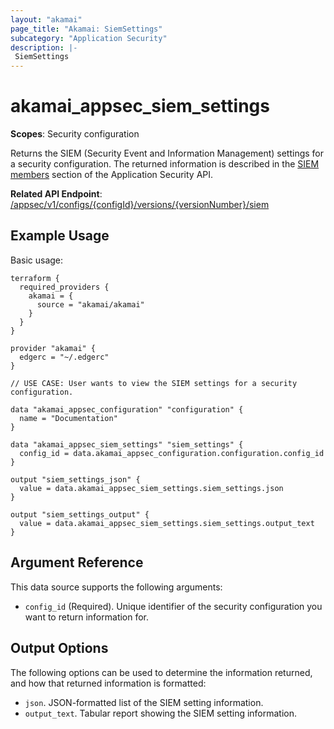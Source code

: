 ```yaml
---
layout: "akamai"
page_title: "Akamai: SiemSettings"
subcategory: "Application Security"
description: |-
 SiemSettings
---
```


# akamai_appsec_siem_settings

**Scopes**: Security configuration

Returns the SIEM (Security Event and Information Management) settings for a security configuration. The returned information is described in the [SIEM members](https://developer.akamai.com/api/cloud_security/application_security/v1.html#d8470aff) section of the Application Security API.

**Related API Endpoint**: [/appsec/v1/configs/{configId}/versions/{versionNumber}/siem](https://techdocs.akamai.com/application-security/reference/get-siem)

## Example Usage

Basic usage:

```
terraform {
  required_providers {
    akamai = {
      source = "akamai/akamai"
    }
  }
}

provider "akamai" {
  edgerc = "~/.edgerc"
}

// USE CASE: User wants to view the SIEM settings for a security configuration.

data "akamai_appsec_configuration" "configuration" {
  name = "Documentation"
}

data "akamai_appsec_siem_settings" "siem_settings" {
  config_id = data.akamai_appsec_configuration.configuration.config_id
}

output "siem_settings_json" {
  value = data.akamai_appsec_siem_settings.siem_settings.json
}

output "siem_settings_output" {
  value = data.akamai_appsec_siem_settings.siem_settings.output_text
}
```

## Argument Reference

This data source supports the following arguments:

- `config_id` (Required). Unique identifier of the security configuration you want to return information for.

## Output Options

The following options can be used to determine the information returned, and how that returned information is formatted:

- `json`. JSON-formatted list of the SIEM setting information.
- `output_text`. Tabular report showing the SIEM setting information.